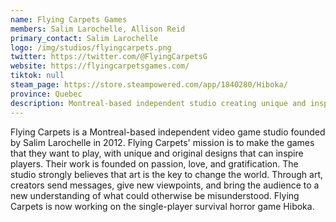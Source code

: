 ```yaml
---
name: Flying Carpets Games
members: Salim Larochelle, Allison Reid
primary_contact: Salim Larochelle
logo: /img/studios/flyingcarpets.png
twitter: https://twitter.com/@FlyingCarpetsG
website: https://flyingcarpetsgames.com/
tiktok: null
steam_page: https://store.steampowered.com/app/1840280/Hiboka/
province: Quebec
description: Montreal-based independent studio creating unique and inspiring games, currently working on the single-player survival horror game, _Hiboka_.
---
```


Flying Carpets is a Montreal-based independent video game studio founded by Salim Larochelle in 2012. Flying Carpets' mission is to make the games that they want to play, with unique and original designs that can inspire players. Their work is founded on passion, love, and gratification. The studio strongly believes that art is the key to change the world. Through art, creators send messages, give new viewpoints, and bring the audience to a new understanding of what could otherwise be misunderstood. Flying Carpets is now working on the single-player survival horror game Hiboka.
